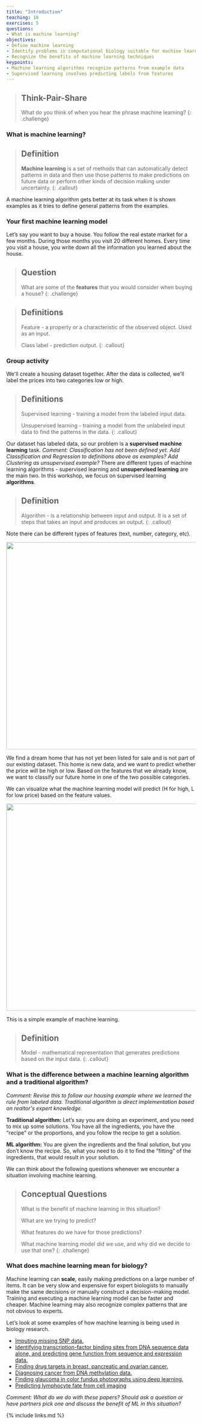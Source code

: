 ```yaml
---
title: "Introduction"
teaching: 10
exercises: 5
questions:
- What is machine learning?
objectives:
- Define machine learning
- Identify problems in computational biology suitable for machine learning
- Recognize the benefits of machine learning techniques
keypoints:
- Machine learning algorithms recognize patterns from example data
- Supervised learning involves predicting labels from features
---
```


> ## Think-Pair-Share
> What do you think of when you hear the phrase machine learning?
{: .challenge}


### What is machine learning?

> ## Definition
>
>__Machine learning__ is a set of methods that can automatically detect patterns in data and then use those patterns to make predictions on future data or perform other kinds of decision making under uncertainty.
{: .callout}
 
A machine learning algorithm gets better at its task when it is shown examples as it tries to define general patterns from the examples.

### Your first machine learning model

Let’s say you want to buy a house.
You follow the real estate market for a few months.
During those months you visit 20 different homes.
Every time you visit a house, you write down all the information you learned about the house. 

> ## Question
>
> What are some of the __features__ that you would consider when buying a house?
{: .challenge}

> ## Definitions
>
> Feature - a property or a characteristic of the observed object. Used as an input.
>
> Class label - prediction output.
{: .callout}

### Group activity

We'll create a housing dataset together.
After the data is collected, we'll label the prices into two categories low or high.

> ## Definitions
>
> Supervised learning - training a model from the labeled input data.
>
> Unsupervised learning - training a model from the unlabeled input data to find the patterns in the data.
{: .callout}

Our dataset has labeled data, so our problem is a __supervised machine learning__ task.
_Comment: Classification has not been defined yet.  Add Classification and Regression to definitions above as examples?  Add Clustering as unsupervised example?_
There are different types of machine learning algorithms - supervised learning and __unsupervised learning__ are the main two.
In this workshop, we focus on supervised learning __algorithms__. 

> ## Definition
>
> Algorithm - is a relationship between input and output. It is a set of steps that takes an input and produces an output.
{: .callout}

Note there can be different types of features (text, number, category, etc).

<p align="center">
<img width="550" src="https://raw.githubusercontent.com/gitter-lab/ml-bio-workshop/gh-pages/assets/intro_1.jpg">
</p>

We find a dream home that has not yet been listed for sale and is not part of our existing dataset.
This home is new data, and we want to predict whether the price will be high or low.
Based on the features that we already know, we want to classify our future home in one of the two possible categories. 

We can visualize what the machine learning model will predict (H for high, L for low price) based on the feature values.

<p align="center">
<img width="550" src="https://raw.githubusercontent.com/gitter-lab/ml-bio-workshop/gh-pages/assets/intro_2.jpg">
</p>

This is a simple example of machine learning.

> ## Definition
>
> Model - mathematical representation that generates predictions based on the input data.
{: .callout}

### What is the difference between a machine learning algorithm and a traditional algorithm?

_Comment: Revise this to follow our housing example where we learned the rule from labeled data.  Traditional algorithm is direct implementation based on realtor's expert knowledge._

**Traditional algorithm:**
Let’s say you are doing an experiment, and you need to mix up some solutions.
You have all the ingredients, you have the “recipe” or the proportions, and you follow the recipe to get a solution.

**ML algorithm:**
You are given the ingredients and the final solution, but you don’t know the recipe.
So, what you need to do it to find the “fitting” of the ingredients, that would result in your solution.  

We can think about the following questions whenever we encounter a situation involving machine learning.

> ## Conceptual Questions
>
> What is the benefit of machine learning in this situation?
>
> What are we trying to predict? 
>
> What features do we have for those predictions?
>
> What machine learning model did we use, and why did we decide to use that one?
{: .challenge}

### What does machine learning mean for biology? 

Machine learning can **scale**, easily making predictions on a large number of items.
It can be very slow and expensive for expert biologists to manually make the same decisions or manually construct a decision-making model.
Training and executing a machine learning model can be faster and cheaper.
Machine learning may also recognize complex patterns that are not obvious to experts.

Let’s look at some examples of how machine learning is being used in biology research.

* [Imputing missing SNP data.](https://doi.org/10.1038/sj.ejhg.5201988)
* [Identifying transcription-factor binding sites from DNA sequence data alone, and predicting gene function from sequence and expression data.](http://doi.org/10.1038/nrg3920)   
* [Finding drug targets in  breast, pancreatic and ovarian cancer.](https://doi.org/10.1186/s13073-014-0057-7)
* [Diagnosing cancer from DNA methylation data.](http://doi.org/10.1038/d41586-018-02881-7)
* [Finding glaucoma in color fundus photographs using deep learning.](http://doi.org/10.1001/jamaophthalmol.2019.3512)
* [Predicting lymphocyte fate from cell imaging](https://doi.org/10.1371/journal.pone.0083251)

_Comment: What do we do with these papers?  Should ask a question or have partners pick one and discuss the benefit of ML in this situation?_

{% include links.md %}


